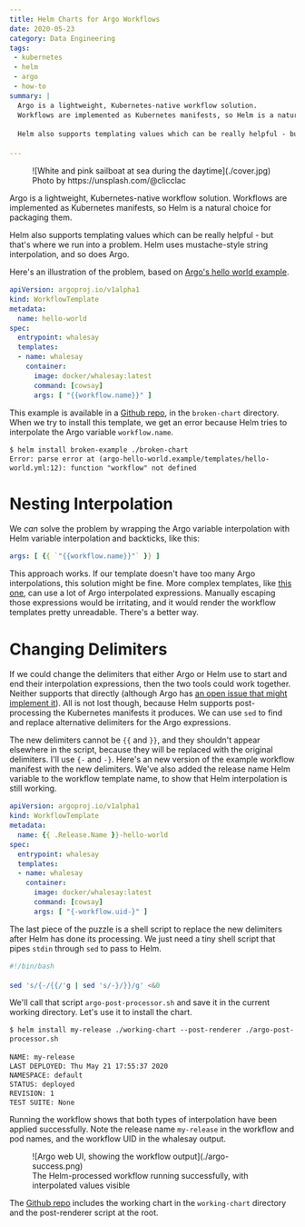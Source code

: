 ```yaml
---
title: Helm Charts for Argo Workflows
date: 2020-05-23
category: Data Engineering
tags:
 - kubernetes
 - helm
 - argo
 - how-to
summary: |
  Argo is a lightweight, Kubernetes-native workflow solution.
  Workflows are implemented as Kubernetes manifests, so Helm is a natural choice for packaging them.

  Helm also supports templating values which can be really helpful - but that's where we run into a problem. Helm uses mustache-style string interpolation, and so does Argo.

---
```

<figure markdown="span">
  ![White and pink sailboat at sea during the daytime](./cover.jpg)
  <figcaption>Photo by https://unsplash.com/@clicclac</figcaption>
</figure>

Argo is a lightweight, Kubernetes-native workflow solution.
Workflows are implemented as Kubernetes manifests, so Helm is a natural choice for packaging them.

Helm also supports templating values which can be really helpful - but that's where we run into a problem. Helm uses mustache-style string interpolation, and so does Argo.

Here's an illustration of the problem, based on [Argo's hello world example](https://github.com/argoproj/argo/blob/master/examples/hello-world.yaml).

```yaml
apiVersion: argoproj.io/v1alpha1
kind: WorkflowTemplate
metadata:
  name: hello-world
spec:
  entrypoint: whalesay
  templates:
  - name: whalesay
    container:
      image: docker/whalesay:latest
      command: [cowsay]
      args: [ "{{workflow.name}}" ]
```

This example is available in a [Github repo](https://github.com/brabster/helm-argo-example), in the `broken-chart` directory. When we try to install this template, we get an error because Helm tries to interpolate the Argo variable `workflow.name`.

```bashsession
$ helm install broken-example ./broken-chart
Error: parse error at (argo-hello-world.example/templates/hello-world.yml:12): function "workflow" not defined
```

# Nesting Interpolation

We *can* solve the problem by wrapping the Argo variable interpolation with Helm variable interpolation and backticks, like this:

```yaml
args: [ {{ `"{{workflow.name}}"` }} ]
```
This approach works.
If our template doesn't have too many Argo interpolations, this solution might be fine.
More complex templates, like [this one](https://github.com/argoproj/argo/blob/master/examples/parallelism-nested.yaml), can use a lot of Argo interpolated expressions.
Manually escaping those expressions would be irritating, and it would render the workflow templates pretty unreadable. There's a better way.

# Changing Delimiters

If we could change the delimiters that either Argo or Helm use to start and end their interpolation expressions, then the two tools could work together. Neither supports that directly (although Argo has [an open issue that might implement it](https://github.com/argoproj/argo/issues/2430)). All is not lost though, because Helm supports post-processing the Kubernetes manifests it produces. We can use `sed` to find and replace alternative delimiters for the Argo expressions.

The new delimiters cannot be `{{` and `}}`, and they shouldn't appear elsewhere in the script, because they will be replaced with the original delimiters. I'll use `{-` and `-}`. Here's an new version of the example workflow manifest with the new delimiters. We've also added the release name Helm variable to the workflow template name, to show that Helm interpolation is still working.

```yaml
apiVersion: argoproj.io/v1alpha1
kind: WorkflowTemplate
metadata:
  name: {{ .Release.Name }}-hello-world
spec:
  entrypoint: whalesay
  templates:
  - name: whalesay
    container:
      image: docker/whalesay:latest
      command: [cowsay]
      args: [ "{-workflow.uid-}" ]
```

The last piece of the puzzle is a shell script to replace the new delimiters after Helm has done its processing. We just need a tiny shell script that pipes `stdin` through `sed` to pass to Helm.

```bash
#!/bin/bash

sed 's/{-/{{/'g | sed 's/-}/}}/g' <&0
```

We'll call that script `argo-post-processor.sh` and save it in the current working directory. Let's use it to install the chart.

```bashsession
$ helm install my-release ./working-chart --post-renderer ./argo-post-processor.sh 

NAME: my-release
LAST DEPLOYED: Thu May 21 17:55:37 2020
NAMESPACE: default
STATUS: deployed
REVISION: 1
TEST SUITE: None
```
Running the workflow shows that both types of interpolation have been applied successfully. Note the release name `my-release` in the workflow and pod names, and the workflow UID in the whalesay output.

<figure markdown="span">
  ![Argo web UI, showing the workflow output](./argo-success.png)
  <figcaption>The Helm-processed workflow running successfully, with interpolated values visible</figcaption>
</figure>

The [Github repo](https://github.com/brabster/helm-argo-example) includes the working chart in the `working-chart` directory and the post-renderer script at the root.